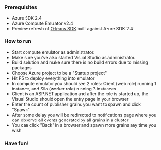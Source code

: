 ### Prerequisites

* Azure SDK 2.4
* Azure Compute Emulator v2.4 
* Preview refresh of [Orleans SDK](https://orleans.codeplex.com/releases/view/134727) built against Azure SDK 2.4

### How to run

* Start compute emulator as administrator.
* Make sure you've also started Visual Studio as administrator.
* Build solution and make sure there is no build errors due to missing packages
* Choose Azure project to be a "Startup project"
* Hit F5 to deploy everything into emulator
* In compute emulator you should see 2 roles: Client (web role) running 1 instance, and Silo (worker role) running 3 instances
* Client is an ASP.NET application and after the role is started up, the Visual Studio should open the entry page in your browser
* Enter the count of publisher grains you want to spawn and click "Spawn"
* After some delay you will be redirected to notifications page where you can observe all events generated by all grains in a cluster
* You can click "Back" in a browser and spawn more grains any time you wish

### Have fun!
